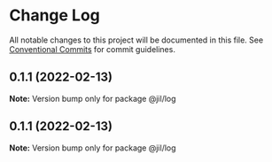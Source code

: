 # Change Log

All notable changes to this project will be documented in this file.
See [Conventional Commits](https://conventionalcommits.org) for commit guidelines.

## 0.1.1 (2022-02-13)

**Note:** Version bump only for package @jil/log





## 0.1.1 (2022-02-13)

**Note:** Version bump only for package @jil/log
